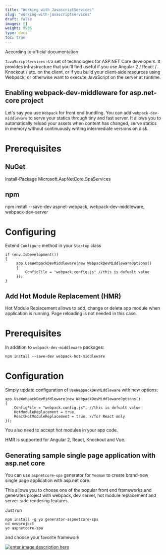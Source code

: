 ```yaml
---
title: "Working with JavascriptServices"
slug: "working-with-javascriptservices"
draft: false
images: []
weight: 9936
type: docs
toc: true
---
```


According to official documentation:

`JavaScriptServices` is a set of technologies for ASP.NET Core developers. It provides infrastructure that you'll find useful if you use Angular 2 / React / Knockout / etc. on the client, or if you build your client-side resources using Webpack, or otherwise want to execute JavaScript on the server at runtime.

## Enabling webpack-dev-middleware for asp.net-core project
Let's say you use `Webpack` for front end bundling. You can add `webpack-dev-middleware` to serve your statics through tiny and fast server. It allows you to automatically reload your assets when content has changed, serve statics in memory without continuously writing intermediate versions on disk.

Prerequisites
=======
## NuGet ##
Install-Package Microsoft.AspNetCore.SpaServices
## npm ##
npm install --save-dev aspnet-webpack, webpack-dev-middleware, webpack-dev-server

Configuring
=======
Extend `Configure` method in your `Startup` class

    if (env.IsDevelopment())
    {
         app.UseWebpackDevMiddleware(new WebpackDevMiddlewareOptions()
         {
             ConfigFile = "webpack.config.js" //this is defualt value
         });
    }

## Add Hot Module Replacement (HMR)
Hot Module Replacement allows to add, change or delete app module when application is running. Page reloading is not needed in this case.

# Prerequisites #
In addition to `webpack-dev-middleware` packages:

`npm install --save-dev webpack-hot-middleware`

# Configuration #

Simply update configuration of `UseWebpackDevMiddleware` with new options:

    app.UseWebpackDevMiddleware(new WebpackDevMiddlewareOptions()
    {
        ConfigFile = "webpack.config.js", //this is defualt value
        HotModuleReplacement = true,
        ReactHotModuleReplacement = true, //for React only
    });

You also need to accept hot modules in your app code.

 HMR is supported for Angular 2, React, Knockout and Vue.

## Generating sample single page application with asp.net core
You can use `aspnetcore-spa` generator for `Yeoman` to create brand-new single page application with asp.net core. 

This allows you to choose one of the popular front end frameworks and generates project with webpack, dev server, hot module replacement and server-side rendering features.


Just run

    npm install -g yo generator-aspnetcore-spa
    cd newproject
    yo aspnetcore-spa

and choose your favorite framework

[![enter image description here][1]][1]


  [1]: https://i.stack.imgur.com/hNv2A.png

